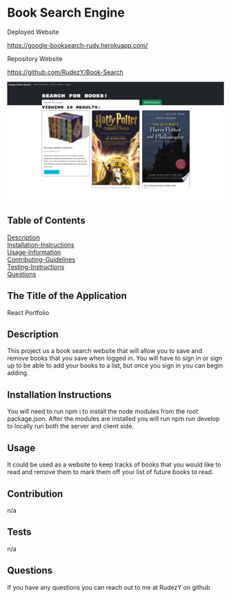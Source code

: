 # Book Search Engine


Deployed Website 

https://google-booksearch-rudy.herokuapp.com/

Repository Website

https://github.com/RudezY/Book-Search

![HW17 Screenshot](./Assets/booksearch.jpg)
## Table of Contents 
  [Description](#description)<br />
  [Installation-Instructions](#installation-instructions)<br />
  [Usage-Information](#usage)<br />
  [Contributing-Guidelines](#contribution)<br />
  [Testing-Instructions](#tests)<br />
  [Questions](#questions)


  ## The Title of the Application
React Portfolio

## Description
This project us a book search website that will allow you to save and remove books that you save when logged in. You will have to sign in or sign up to be able to add your books to a list, but once you sign in you can begin adding. 
 ## Installation Instructions
You will need to run npm i to install the node modules from the root package.json. After the modules are installed you will run npm run develop to locally run both the server and client side.
## Usage
It could be used as a website to keep tracks of books that you would like to read and remove them to mark them off your list of future books to read.

 ## Contribution
 n/a

 ## Tests
 n/a

## Questions
If you have any questions you can reach out to me at RudezY on github

